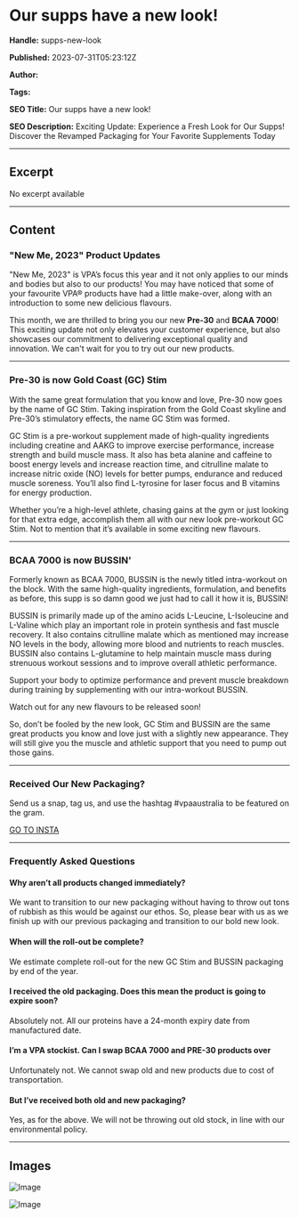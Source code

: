 # Our supps have a new look!

**Handle:** supps-new-look

**Published:** 2023-07-31T05:23:12Z

**Author:**  

**Tags:** 

**SEO Title:** Our supps have a new look!

**SEO Description:** Exciting Update: Experience a Fresh Look for Our Supps! Discover the Revamped Packaging for Your Favorite Supplements Today

---

## Excerpt

No excerpt available

---

## Content

### "New Me, 2023" Product Updates

"New Me, 2023" is VPA’s focus this year and it not only applies to our minds and bodies but also to our products! You may have noticed that some of your favourite VPA® products have had a little make-over, along with an introduction to some new delicious flavours.

This month, we are thrilled to bring you our new **Pre-30** and **BCAA 7000**! This exciting update not only elevates your customer experience, but also showcases our commitment to delivering exceptional quality and innovation. We can't wait for you to try out our new products.

---

### Pre-30 is now Gold Coast (GC) Stim

With the same great formulation that you know and love, Pre-30 now goes by the name of GC Stim. Taking inspiration from the Gold Coast skyline and Pre-30’s stimulatory effects, the name GC Stim was formed.

GC Stim is a pre-workout supplement made of high-quality ingredients including creatine and AAKG to improve exercise performance, increase strength and build muscle mass. It also has beta alanine and caffeine to boost energy levels and increase reaction time, and citrulline malate to increase nitric oxide (NO) levels for better pumps, endurance and reduced muscle soreness. You’ll also find L-tyrosine for laser focus and B vitamins for energy production.

Whether you’re a high-level athlete, chasing gains at the gym or just looking for that extra edge, accomplish them all with our new look pre-workout GC Stim. Not to mention that it’s available in some exciting new flavours.

---

### BCAA 7000 is now BUSSIN'

Formerly known as BCAA 7000, BUSSIN is the newly titled intra-workout on the block. With the same high-quality ingredients, formulation, and benefits as before, this supp is so damn good we just had to call it how it is, BUSSIN!

BUSSIN is primarily made up of the amino acids L-Leucine, L-Isoleucine and L-Valine which play an important role in protein synthesis and fast muscle recovery. It also contains citrulline malate which as mentioned may increase NO levels in the body, allowing more blood and nutrients to reach muscles. BUSSIN also contains L-glutamine to help maintain muscle mass during strenuous workout sessions and to improve overall athletic performance.

Support your body to optimize performance and prevent muscle breakdown during training by supplementing with our intra-workout BUSSIN.

Watch out for any new flavours to be released soon!

So, don’t be fooled by the new look, GC Stim and BUSSIN are the same great products you know and love just with a slightly new appearance. They will still give you the muscle and athletic support that you need to pump out those gains.

---

### Received Our New Packaging?

Send us a snap, tag us, and use the hashtag #vpaaustralia to be featured on the gram.

[GO TO INSTA](https://www.instagram.com/vpa_australia/)

---

### Frequently Asked Questions

#### Why aren’t all products changed immediately?

We want to transition to our new packaging without having to throw out tons of rubbish as this would be against our ethos. So, please bear with us as we finish up with our previous packaging and transition to our bold new look.

#### When will the roll-out be complete?

We estimate complete roll-out for the new GC Stim and BUSSIN packaging by end of the year.

#### I received the old packaging. Does this mean the product is going to expire soon?

Absolutely not. All our proteins have a 24-month expiry date from manufactured date.

#### I’m a VPA stockist. Can I swap BCAA 7000 and PRE-30 products over

Unfortunately not. We cannot swap old and new products due to cost of transportation.

#### But I’ve received both old and new packaging?

Yes, as for the above. We will not be throwing out old stock, in line with our environmental policy.

---

## Images

![Image](undefined)

![Image](undefined)

